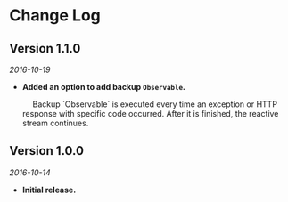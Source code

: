 Change Log
==========

## Version 1.1.0

_2016-10-19_

  *  **Added an option to add backup `Observable`.**
     <p>&emsp;
     Backup `Observable` is executed every time an exception or HTTP response with specific code occurred.
     After it is finished, the reactive stream continues. 


## Version 1.0.0

_2016-10-14_

  * **Initial release.**
